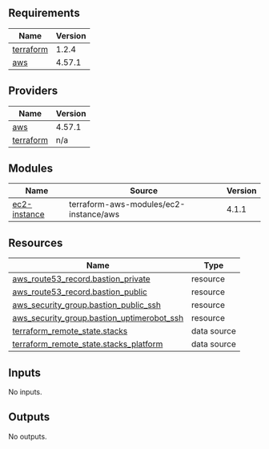 <!-- BEGIN_TF_DOCS -->
## Requirements

| Name | Version |
|------|---------|
| <a name="requirement_terraform"></a> [terraform](#requirement\_terraform) | 1.2.4 |
| <a name="requirement_aws"></a> [aws](#requirement\_aws) | 4.57.1 |

## Providers

| Name | Version |
|------|---------|
| <a name="provider_aws"></a> [aws](#provider\_aws) | 4.57.1 |
| <a name="provider_terraform"></a> [terraform](#provider\_terraform) | n/a |

## Modules

| Name | Source | Version |
|------|--------|---------|
| <a name="module_ec2-instance"></a> [ec2-instance](#module\_ec2-instance) | terraform-aws-modules/ec2-instance/aws | 4.1.1 |

## Resources

| Name | Type |
|------|------|
| [aws_route53_record.bastion_private](https://registry.terraform.io/providers/hashicorp/aws/4.57.1/docs/resources/route53_record) | resource |
| [aws_route53_record.bastion_public](https://registry.terraform.io/providers/hashicorp/aws/4.57.1/docs/resources/route53_record) | resource |
| [aws_security_group.bastion_public_ssh](https://registry.terraform.io/providers/hashicorp/aws/4.57.1/docs/resources/security_group) | resource |
| [aws_security_group.bastion_uptimerobot_ssh](https://registry.terraform.io/providers/hashicorp/aws/4.57.1/docs/resources/security_group) | resource |
| [terraform_remote_state.stacks](https://registry.terraform.io/providers/hashicorp/terraform/latest/docs/data-sources/remote_state) | data source |
| [terraform_remote_state.stacks_platform](https://registry.terraform.io/providers/hashicorp/terraform/latest/docs/data-sources/remote_state) | data source |

## Inputs

No inputs.

## Outputs

No outputs.
<!-- END_TF_DOCS -->
